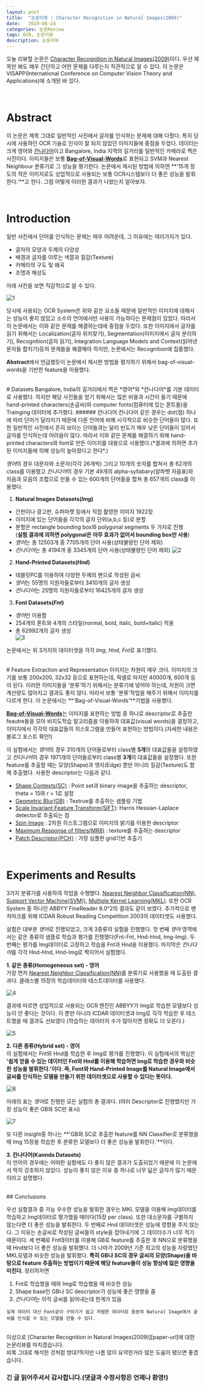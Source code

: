 ```yaml
---
layout: post
title:  "논문리뷰 : Character Recognition in Natural Images(2009)"
date:   2019-08-24
categories: 논문Review
tags: OCR, 논문리뷰
description: 논문리뷰
---
```


오늘 리뷰할 논문은 [Character Recognition in Natural Images(2009)][paper-url]이다. 우선 제목만 봐도 매우 간단하고 어떤 문제를 다루는지 직관적으로 알 수 있다. 이 논문은 VISAPP(International Conference on Computer Vision Theory and Applications)에 소개된 바 있다.

<br>



# Abstract
이 논문은 제목 그대로 일반적인 사진에서 글자를 인식하는 문제에 대해 다뤘다. 특히 당시에 사용하던 OCR 기술로 인식이 잘 되지 않았던 이미지들에 중점을 두었다. 데이터는 크게 영어와 [칸나다어][kannada-docs]이고 Bangalore, India 지역의 길거리를 일반적인 카메라로 찍은 사진이다. 이미지들은 보통 [**Bag-of-Visual-Words**][bag-of-visual-words-docs]로 표현되고 SVM과 Nearest Neighbour 분류기로 그 성능을 평가한다. 논문에서 제시된 방법에 의하면 **'15개 정도의 적은 이미지로도 상업적으로 사용되는 보통 OCR시스템보다 더 좋은 성능을 발휘한다.'**고 한다. 그럼 어떻게 이러한 결과가 나왔는지 알아보자.

<br>

# Introduction
일반 사진에서 단어를 인식하는 문제는 매우 어려운데, 그 이유에는 여러가지가 있다.
- 글자의 모양과 두께의 다양성
- 배경과 글자를 이루는 색깔과 질감(Texture)
- 카메라의 구도 및 왜곡
- 조명과 해상도

아래 사진을 보면 직감적으로 알 수 있다.

![1](https://i.imgur.com/FMCa11s.png)

당시에 사용되는 OCR System은 위와 같은 요소들 때문에 일반적인 이미지에 대해서는 성능이 좋지 않았고 소수의 언어에서만 사용이 가능하다는 문제점이 있었다. 따라서 이 논문에서는 이와 같은 문제를 해결하는데에 중점을 두었다. 또한 이미지에서 글자를 읽기 위해서는 Localization(글자 위치찾기), Segmentation(이미지에서 글자 분리하기), Recognition(글자 읽기), Integration Language Models and Context(읽어낸 문자들 합치기)등의 문제들을 해결해야 하지만, 논문에서는 Recognition에 집중했다.

**Abstract**에서 언급했듯이 논문에서 제시한 방법을 평가하기 위해서 bag-of-visual-words을 기반한 feature을 이용했다.

<br>
# Datasets
Bangalore, India의 길거리에서 찍은 *영어*와 *칸나다어*를 기본 데이터로 사용했다. 하지만 해당 사진들을 얻기 위해서는 많은 비용과 시간이 들기 때문에 hand-printed characters(손글씨)와 computer fonts(컴퓨터에 있는 폰트들)을 Trainging 데이터에 추가했다.
###### 칸나다어
칸나다어 같은 경우는 dot(점) 하나에 따라 단어가 달라지기 때문에 다른 언어에 비해 시각적으로 비슷한 단어들이 많다. 또한 일반적인 사진에서 흔히 보이는 단어들과는 달리 빈도가 매우 낮은 단어들이 있어서 글자를 인식하는데 어려움이 많다. 따라서 이와 같은 문제를 해결하기 위해 hand-printed characters와 font로 만든 이미지를 대용으로 사용했다.(*결과에 의하면 추가된 이미지들에 의해 성능이 높아졌다고 한다*.)

*영어*의 경우 대문자와 소문자(각각 26개씩) 그리고 10개의 숫자를 합쳐서 총 62개의 class를 이용했고 *칸나다어*의 경우 기본 49개의 alpha-syllabary(알파벳 자음표)와 자음과 모음의 조합으로 만들 수 있는 600개의 단어들을 합쳐 총 657개의 class를 이용했다.

1. **Natural Images Datasets(*Img*)**
 - 간판이나 광고판, 슈퍼마켓 등에서 직접 촬영한 이미지 1922장
 - 이미지에 있는 단어들을 각각의 글자 단위(a,b,c 등)로 분할
 - 분할은 rectangle bounding box와 polygonal segments 두 가지로 진행<br>(**실험 결과에 의하면 polygonal은 아무 효과가 없어서 bounding box만 사용**)
 - *영어*는 총 12503개 중 7705개의 단어 사용(상태불량인 단어 제외)
 - *칸나다어*는 총 4194개 중 3345개의 단어 사용(상태불량인 단어 제외)
![2](https://i.imgur.com/I7GKGWn.png)

2. **Hand-Printed Datasets(*Hnd*)**
 - 테블릿PC를 이용하여 다양한 두께의 펜으로 작성된 글씨
 - *영어*는 55명의 지원자들로부터 3410개의 글자 생성
 - *칸나다어*는 25명의 지원자들로부터 16425개의 글자 생성


3. **Font Datasets(*Fnt*)**
 - *영어*만 이용함
 - 254개의 폰트와 4개의 스타일(normal, bold, italic, bold+italic) 적용
 - 총 62992개의 글자 생성<br>
![3](https://i.imgur.com/gXVj2al.png)

논문에서는 위 3가지의 데이터셋을 각각 *Img*, *Hnd*, *Fnt*로 표기했다.


<br>
# Feature Extraction and Representation
이미지는 차원이 매우 크다. 이미지의 크기를 보통 200x200, 32x32 등으로 표현하는데, 픽셀로 따지만 40000개, 600개 등이 된다. 이러한 이미지들을 '분류'하기 위해서는 분류기에 넣어야 하는데, 차원이 크면 계산량도 많아지고 결과도 좋지 않다. 따라서 보통 '분류'작업을 해주기 위해서 이미지를 다르게 한다. 이 논문에서는 **'Bag-of-Visual-Words'**기법을 사용했다.

[**Bag-of-Visual-Words**][bag-of-visual-words-docs]는 이미지를 표현하는 방법 중 하나로 descriptor로 추출한 feautre들을 모아 비지도학습 알고리즘을 이용하여 대표값(visual words)을 결정하고, 이미지에서 각각의 대표값들의 히스토그램을 만들어 표현하는 방법이다.(자세한 내용은 블로그 포스트 확인!)


이 실험에서는 *영어*의 경우 310개의 단어들로부터 class별 **5개**의 대표값들을 설정하였고 *칸다나어*의 경우 1971개의 단어들로부터 class별 **3개**의 대표값들을 설정했다. 또한 feature를 추출할 때는 모양(Shape)과 엣지(Edge) 뿐만 아니라 질감(Texture)도 함께 추출했다. 사용한 descriptor는 다음과 같다.

- [Shape Contexts(SC)][descriptor-docs] : Point set과 binary image을 추출하는 descriptor, theta = 15와 r = 1로 설정
- [Geometric Blur(GB)][descriptor-docs] : Textrue를 추출하는 샘플링 기법
- [Scale Invariant Feature Transform(SIFT)][descriptor-docs]: Harris Hessian-Laplace detector로 추출되는 점
- [Spin Image][descriptor-docs] : 2차원 히스토그램으로 이미지의 밝기를 이용한 descriptor
- [Maximum Response of filters(MR8)][descriptor-docs] : texture를 추출하는 descriptor
- [Patch Descriptor{PCH}][descriptor-docs] : 가장 심플한 grid기반 추출기

<br>

# Experiments and Results
3가지 분류기를 사용하여 작업을 수행했다. [Nearest Neighbor Classification(NN)][nn-classification-docs], [Support Vector Machine(SVM))][svm-docs], [Multiple Kernel Learning(MKL)][mkl-docs]. 또한 OCR System 중 하나인 ABBYY FineReader 8.0^2의 결과도 같이 보였다. 추가적으로 벤치마크를 위해 ICDAR Robust Reading Competition 2003의 데이터셋도 사용했다.

실험은 대부분 *영어*로 진행되었고, 크게 3종류의 실험을 진행했다. 첫 번째 *영어* 영역에서는 같은 종류의 샘플로 학습과 평가를 진행했다(Fnt-Fnt, Hnd-Hnd, Img-Img). 두 번째는 평가를 Img데이터로 고정하고 학습을 Fnt과 Hnd을 이용했다. 마지막은 *칸나다어*를 각각 Hnd-Hnd, Hnd-Img로 짝지어서 실험했다.

**1. 같은 종류(Homogeneous set) - 영어**<br>
가장 먼저 [Nearest Neighbor Classification(NN)][nn-classification-docs]를 분류기로 사용했을 때 도출된 결과다. 클래스별 15장의 학습데이터와 테스트데이터를 사용했다.

![4](https://i.imgur.com/RzLCZll.png)


결과에 따르면 상업적으로 사용되는 OCR 엔진인 ABBYY가 Img로 학습한 모델보다 성능이 안 좋다는 것이다. 이 뿐만 아니라 ICDAR 데이터셋과 Img로 각각 학습한 후 테스트했을 때 결과도 선보였다.(학습하는 데이터의 수가 많아지면 정확도 더 오른다.)

![5](https://i.imgur.com/NtxSGth.png)

**2. 다른 종류(Hybrid set) - 영어**<br>
이 실험에서는 Fnt와 Hnd를 학습한 후 Img로 평가를 진행했다. 이 실험에서의 핵심은 **'쉽게 얻을 수 있는 데이터인 Fnt와 Hnd를 이용해 학습하면 Img로 학습한 경우와 비슷한 성능을 발휘한다.'이다. 즉, Font와 Hand-Printed Image를 Natural Image에서 글씨를 인식하는 모델을 만들기 위한 데이터셋으로 사용할 수 있다는 뜻이다.**

![6](https://i.imgur.com/w303ySv.png)

아래의 표는 *영어*로 진행한 모든 실험의 총 결과다.
(여러 Descriptor로 진행했지만 가장 성능이 좋은 GB와 SC만 표시)

![7](https://i.imgur.com/qm7goEB.png)

또 다른 insight중 하나는 **'GB와 SC로 추출한 feature를 NN Classifier로 분류했을 때 Img 15장을 학습한 후 분류한 모델보다 더 좋은 성능을 발휘한다.'**이다.

**3. 칸나다어(Kannda Datasets)**<br>
이 언어의 경우에는 어떠한 실험에도 다 좋지 않은 결과가 도출되었기 때문에 이 논문에서 딱히 강조하지 않았다. 성능이 좋지 않은 이유 중 하나로 너무 닯은 글자가 많기 때문이라고 설명했다.

<br>
## Conclusions

우선 실험결과 중 가능 우수한 성능을 발휘한 경우는 MKL 모델을 이용해 Img데이터를 학습하고 Img데이터로 평가했을 때이다(15장 per class). 또한 대소문자를 구별하지 않는다면 더 좋은 성능을 발휘한다. 두 번째로 Hnd 데이터셋은 성능에 영향을 주지 않는다. 그 이유는 손글씨로 작성된 글씨들의 style을 잡아내기에 그 데이터수가 너무 적기 때문이다. 세 번째로 Fnt데이터를 이용해 GB로 feature를 추출한 후 NN으로 분류했을 때 Hnd보다 더 좋은 성능을 발휘했다. 더 나아가 2009년 기준 최고의 성능을 자랑했던 MKL모델과 비슷한 성능을 발휘했다. **특히 GB나 SC의 경우 글씨의 모양(Shape)을 바탕으로 feature 추출하는 방법이기 때문에 해당 feature들이 성능 향상에 많은 영향을 미친다.** 정리하자면

1. Fnt로 학습했을 때와 Img로 학습했을 때 비슷한 성능
2. Shape base인 GB나 SC descriptor가 성능에 좋은 영향을 줌
3. *칸나다어*는 아직 글씨를 읽어내는데 한계가 있음

```
실제 데이터 대신 Font같이 구하기가 쉽고 저렴한 데이터로 충분히 Natural Image에서 글씨를 인식할 수 있는 모델을 만들 수 있다.
```


<br>
이상으로 [Character Recognition in Natural Images(2009)][paper-url]에 대한 논문리뷰를 마치겠습니다.<br>
비록 그대로 해석한 것처럼 방대?하지만 나름 많이 요약한거라 많은 도움이 됐으면 좋겠습니다.

### **긴 글 읽어주셔서 감사합니다.(댓글과 수정사항은 언제나 환영!)**


[paper-url]: http://personal.ee.surrey.ac.uk/Personal/T.Decampos/papers/decampos_etal_visapp2009.pdf
[kannada-docs]: https://search.naver.com/search.naver?sm=tab_hty.top&where=nexearch&query=kannada&oquery=isolated&tqi=UTZ2idp0JywssKuMh1hssssssbh-114897
[bag-of-visual-words-docs]: https://gjustin40.github.io/computervision/2019/08/26/Bag-of-Visual-Words-%EC%9D%B4%ED%95%B4%ED%95%98%EA%B8%B0.html
[descriptor-docs]: http
[nn-classification-docs]: http
[svm-docs]: http
[mkl-docs]: http







